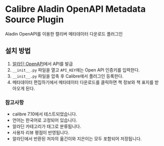 # Calibre Aladin OpenAPI Metadata Source Plugin

Aladin OpenAPI를 이용한 캘리버 메타데이터 다운로드 플러그인

## 설치 방법
1. [알라딘 OpenAPI](https://www.aladin.co.kr/ttb/wblog_manage.aspx)에서 API를 발급
2. `__init__.py` 파일을 열고 `API_KEY`에는 Open API 인증키를 입력한다.
3. `__init__.py` 파일을 압축 후 Calibre에서 플러그인 등록한다.
4. 메타데이터 편집하기에서 메타데이터 다운로드를 클릭하면 책 정보와 책 표지를 받아오게 된다.

### 참고사항
- calibre 7.10에서 테스트되었습니다.
- 언어는 한국어로 고정되어 있습니다.
- 알라딘 카테고리가 태그로 분류됩니다.
- 사용자 리뷰 평점이 반영됩니다.
- 알라딘에서 반환된 저자의 옮긴이와 지은이는 모두 포함되어 저장됩니다.